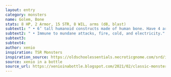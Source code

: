 ```yaml
---
layout: entry 
category: monsters
name: Golem, Bone
stats: 8 HP, 2 Armor, 15 STR, 8 WIL, arms (d8, blast)
subtext1: " • 6’ tall humanoid constructs made of human bone. Have 4 arms spread around their torso."
subtext2: " • Immune to mundane attacks, fire, cold, and electricity."
subtext3: 
subtext4: 
author: xenio
inspiration: TSR Monsters
inspiration_source: https://oldschoolessentials.necroticgnome.com/srd/index.php/Monster_Descriptions
source: xenio in a bottle
source_url: https://xenioinabottle.blogspot.com/2021/02/classic-monsters-for-cairnito-part-1.html
---
```


